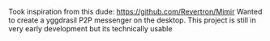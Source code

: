 Took inspiration from this dude: https://github.com/Revertron/Mimir
Wanted to create a yggdrasil P2P messenger on the desktop. This project is still in very early development but its technically usable
